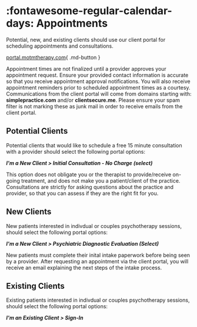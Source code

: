 # :fontawesome-regular-calendar-days: Appointments

Potential, new, and existing clients should use our client portal for scheduling appointments and consultations.

[portal.motmtherapy.com](https://portal.motmtherapy.com){ .md-button }

Appointment times are not finalized until a provider approves your appointment request.
Ensure your provided contact information is accurate so that you receive appointment approval notifications.
You will also receive appointment reminders prior to scheduled appointment times as a courtesy.
Communications from the client portal will come from domains starting with: **simplepractice.com** and/or **clientsecure.me**.
Please ensure your spam filter is not marking these as junk mail in order to receive emails from the client portal.

## Potential Clients

Potential clients that would like to schedule a free 15 minute consultation with a provider should select the following portal options:

***I'm a New Client > Initial Consultation - No Charge (select)***

This option does not obligate you or the therapist to provide/receive on-going treatment,
and does not make you a patient/client of the practice.
Consultations are strictly for asking questions about the practice and provider,
so that you can assess if they are the right fit for you.

## New Clients

New patients interested in indivdual or couples psychotherapy sessions, should select the following portal options:

***I'm a New Client > Psychiatric Diagnostic Evaluation (Select)***

New patients must complete their inital intake paperwork before being seen by a provider.
After requesting an appointment via the client portal, you will receive an email explaining the next steps of the intake process.

## Existing Clients

Existing patients interested in indivdual or couples psychotherapy sessions, should select the following portal options:

***I'm an Existing Client > Sign-In***
